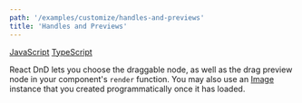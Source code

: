 ```yaml
---
path: '/examples/customize/handles-and-previews'
title: 'Handles and Previews'
---
```


[JavaScript](https://github.com/react-dnd/react-dnd/tree/gh-pages/examples_js/05%20Customize/Handles%20and%20Previews)
[TypeScript](https://github.com/react-dnd/react-dnd/tree/master/packages/documentation-examples/src/05%20Customize/Handles%20and%20Previews)

React DnD lets you choose the draggable node, as well as the drag
preview node in your component's `render` function.
You may also use an [Image](https://developer.mozilla.org/en-US/docs/Web/API/HTMLImageElement/Image) instance that you created programmatically once it has loaded.

<customize-handles-and-previews></customize-handles-and-previews>
